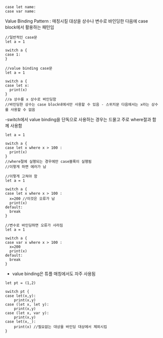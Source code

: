 ```
case let name:
case var name:
```
Value Binding Pattern : 매칭시킬 대상을 상수나 변수로 바인딩한 다음에 case block에서 활용하는 패턴임
```
//일반적인 case문
let a = 1

switch a {
case 1:
}
```

```
//value binding case문
let a = 1

switch a {
case let x:
  print(x)
}
//a 상수를 x 상수로 바인딩함
//바인딩한 상수는 case block내에서만 사용할 수 있음 - 스위치문 다음에서는 x라는 상수를 사용할 수 없음
```
-switch에서 value binding을 단독으로 사용하는 경우는 드물고 주로 where절과 함께 사용함
```
let a = 1

switch a {
case let x where x > 100 :
  print(x)
}
//where절에 실행되는 경우에만 case블록이 실행됨
//이렇게 하면 에러가 남

//이렇게 고쳐야 함
let a = 1

switch a {
case let x where x > 100 :
  x=200 //이것은 오류가 남
  print(x)
default:
  break
}

//변수로 바인딩하면 오류가 사라짐
let a = 1

switch a {
case var x where x > 100 :
  x=200 
  print(x)
default:
  break
}
```

- value binding은 튜플 매칭에서도 자주 사용됨
```
let pt = (1,2)

switch pt {
case let(x,y):
    print(x,y)
case (let x, let y):  
    print(x,y)
case (let x, var y):
    print(x,y)
case let(x,_):
    print(x) //필요없는 대상을 바인딩 대상에서 제외시킴 
}
```
